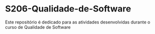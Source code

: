 # S206-Qualidade-de-Software

Este repositório é dedicado para as atividades desenvolvidas durante o curso de Qualidade de Software
